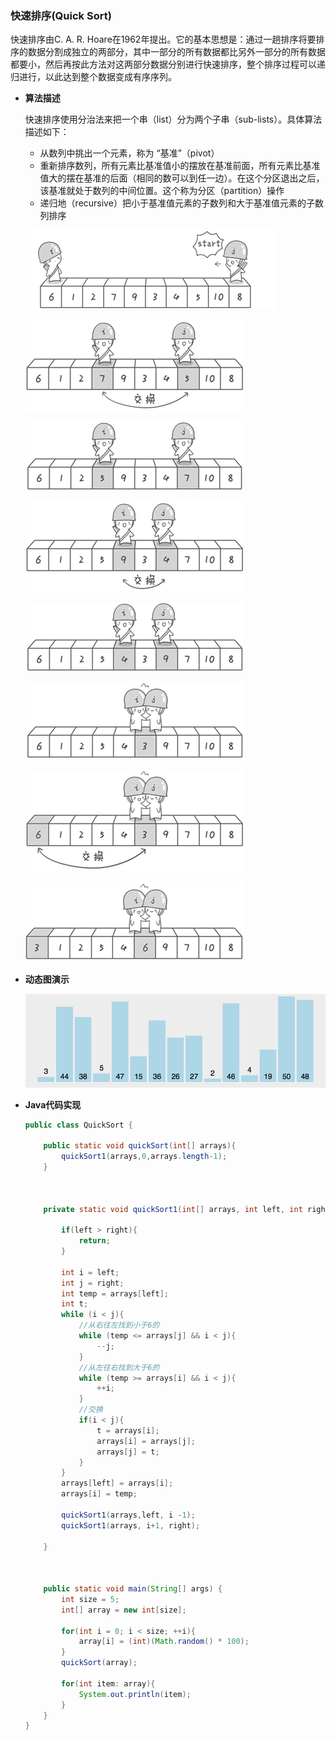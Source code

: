 ### 快速排序(Quick Sort)

快速排序由C. A. R. Hoare在1962年提出。它的基本思想是：通过一趟排序将要排序的数据分割成独立的两部分，其中一部分的所有数据都比另外一部分的所有数据都要小，然后再按此方法对这两部分数据分别进行快速排序，整个排序过程可以递归进行，以此达到整个数据变成有序序列。

- **算法描述**

  快速排序使用分治法来把一个串（list）分为两个子串（sub-lists）。具体算法描述如下：

  - 从数列中挑出一个元素，称为 “基准”（pivot）
  - 重新排序数列，所有元素比基准值小的摆放在基准前面，所有元素比基准值大的摆在基准的后面（相同的数可以到任一边）。在这个分区退出之后，该基准就处于数列的中间位置。这个称为分区（partition）操作
  - 递归地（recursive）把小于基准值元素的子数列和大于基准值元素的子数列排序

  ![图解](https://github.com/mxsm/document/blob/master/image/arithmetic/sort/%E5%BF%AB%E9%80%9F%E6%8E%92%E5%BA%8F%E5%9B%BE%E7%A4%BA1.png?raw=true)

  ![图解](https://github.com/mxsm/document/blob/master/image/arithmetic/sort/%E5%BF%AB%E9%80%9F%E6%8E%92%E5%BA%8F%E5%9B%BE%E7%A4%BA2.png?raw=true)

  ![图解](https://github.com/mxsm/document/blob/master/image/arithmetic/sort/%E5%BF%AB%E9%80%9F%E6%8E%92%E5%BA%8F%E5%9B%BE%E7%A4%BA3.png?raw=true)

  ![图解](https://github.com/mxsm/document/blob/master/image/arithmetic/sort/%E5%BF%AB%E9%80%9F%E6%8E%92%E5%BA%8F%E5%9B%BE%E7%A4%BA4.png?raw=true)

  ![图解](https://github.com/mxsm/document/blob/master/image/arithmetic/sort/%E5%BF%AB%E9%80%9F%E6%8E%92%E5%BA%8F%E5%9B%BE%E7%A4%BA5.png?raw=true)

  ![图解](https://github.com/mxsm/document/blob/master/image/arithmetic/sort/%E5%BF%AB%E9%80%9F%E6%8E%92%E5%BA%8F%E5%9B%BE%E7%A4%BA6.png?raw=true)

  ![图解](https://github.com/mxsm/document/blob/master/image/arithmetic/sort/%E5%BF%AB%E9%80%9F%E6%8E%92%E5%BA%8F%E5%9B%BE%E7%A4%BA7.png?raw=true)

  ![图解](https://github.com/mxsm/document/blob/master/image/arithmetic/sort/%E5%BF%AB%E9%80%9F%E6%8E%92%E5%BA%8F%E5%9B%BE%E7%A4%BA8.png?raw=true)

- **动态图演示**

  ![图解](https://github.com/mxsm/document/blob/master/image/arithmetic/sort/%E5%BF%AB%E9%80%9F%E6%8E%92%E5%BA%8F%E5%8A%A8%E6%80%81%E5%9B%BE%E6%BC%94%E7%A4%BA.gif?raw=true)

- **Java代码实现**

  ```java
  public class QuickSort {
  
      public static void quickSort(int[] arrays){
          quickSort1(arrays,0,arrays.length-1);
      }
  
  
  
      private static void quickSort1(int[] arrays, int left, int right){
  
          if(left > right){
              return;
          }
  
          int i = left;
          int j = right;
          int temp = arrays[left];
          int t;
          while (i < j){
              //从右往左找到小于6的
              while (temp <= arrays[j] && i < j){
                  --j;
              }
              //从左往右找到大于6的
              while (temp >= arrays[i] && i < j){
                  ++i;
              }
              //交换
              if(i < j){
                  t = arrays[i];
                  arrays[i] = arrays[j];
                  arrays[j] = t;
              }
          }
          arrays[left] = arrays[i];
          arrays[i] = temp;
  
          quickSort1(arrays,left, i -1);
          quickSort1(arrays, i+1, right);
  
      }
  
  
  
      public static void main(String[] args) {
          int size = 5;
          int[] array = new int[size];
  
          for(int i = 0; i < size; ++i){
              array[i] = (int)(Math.random() * 100);
          }
          quickSort(array);
  
          for(int item: array){
              System.out.println(item);
          }
      }
  }
  ```

  